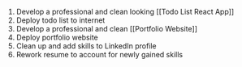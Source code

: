 1. Develop a professional and clean looking [[Todo List React App]]
2. Deploy todo list to internet
3. Develop a professional and clean [[Portfolio Website]]
4. Deploy portfolio website
5. Clean up and add skills to LinkedIn profile
6. Rework resume to account for newly gained skills